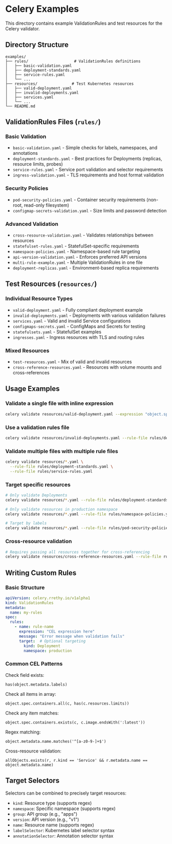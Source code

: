 # Celery Examples

This directory contains example ValidationRules and test resources for the Celery validator.

## Directory Structure

```
examples/
├── rules/                    # ValidationRules definitions
│   ├── basic-validation.yaml
│   ├── deployment-standards.yaml
│   ├── service-rules.yaml
│   └── ...
├── resources/               # Test Kubernetes resources
│   ├── valid-deployment.yaml
│   ├── invalid-deployments.yaml
│   ├── services.yaml
│   └── ...
└── README.md
```

## ValidationRules Files (`rules/`)

### Basic Validation
- `basic-validation.yaml` - Simple checks for labels, namespaces, and annotations
- `deployment-standards.yaml` - Best practices for Deployments (replicas, resource limits, probes)
- `service-rules.yaml` - Service port validation and selector requirements
- `ingress-validation.yaml` - TLS requirements and host format validation

### Security Policies
- `pod-security-policies.yaml` - Container security requirements (non-root, read-only filesystem)
- `configmap-secrets-validation.yaml` - Size limits and password detection

### Advanced Validation
- `cross-resource-validation.yaml` - Validates relationships between resources
- `statefulset-rules.yaml` - StatefulSet-specific requirements
- `namespace-policies.yaml` - Namespace-based rule targeting
- `api-version-validation.yaml` - Enforces preferred API versions
- `multi-rule-example.yaml` - Multiple ValidationRules in one file
- `deployment-replicas.yaml` - Environment-based replica requirements

## Test Resources (`resources/`)

### Individual Resource Types
- `valid-deployment.yaml` - Fully compliant deployment example
- `invalid-deployments.yaml` - Deployments with various validation failures
- `services.yaml` - Valid and invalid Service configurations
- `configmaps-secrets.yaml` - ConfigMaps and Secrets for testing
- `statefulsets.yaml` - StatefulSet examples
- `ingresses.yaml` - Ingress resources with TLS and routing rules

### Mixed Resources
- `test-resources.yaml` - Mix of valid and invalid resources
- `cross-reference-resources.yaml` - Resources with volume mounts and cross-references

## Usage Examples

### Validate a single file with inline expression
```bash
celery validate resources/valid-deployment.yaml --expression "object.spec.replicas >= 3"
```

### Use a validation rules file
```bash
celery validate resources/invalid-deployments.yaml --rule-file rules/deployment-standards.yaml
```

### Validate multiple files with multiple rule files
```bash
celery validate resources/*.yaml \
  --rule-file rules/deployment-standards.yaml \
  --rule-file rules/service-rules.yaml
```

### Target specific resources
```bash
# Only validate Deployments
celery validate resources/*.yaml --rule-file rules/deployment-standards.yaml --target-kind Deployment

# Only validate resources in production namespace
celery validate resources/*.yaml --rule-file rules/namespace-policies.yaml --target-namespace production

# Target by labels
celery validate resources/*.yaml --rule-file rules/pod-security-policies.yaml --target-labels "security=strict"
```

### Cross-resource validation
```bash
# Requires passing all resources together for cross-referencing
celery validate resources/cross-reference-resources.yaml --rule-file rules/cross-resource-validation.yaml
```


## Writing Custom Rules

### Basic Structure
```yaml
apiVersion: celery.rrethy.io/v1alpha1
kind: ValidationRules
metadata:
  name: my-rules
spec:
  rules:
    - name: rule-name
      expression: "CEL expression here"
      message: "Error message when validation fails"
      target:  # Optional targeting
        kind: Deployment
        namespace: production
```

### Common CEL Patterns

Check field exists:
```cel
has(object.metadata.labels)
```

Check all items in array:
```cel
object.spec.containers.all(c, has(c.resources.limits))
```

Check any item matches:
```cel
object.spec.containers.exists(c, c.image.endsWith(':latest'))
```

Regex matching:
```cel
object.metadata.name.matches('^[a-z0-9-]+$')
```

Cross-resource validation:
```cel
allObjects.exists(r, r.kind == 'Service' && r.metadata.name == object.metadata.name)
```

## Target Selectors

Selectors can be combined to precisely target resources:

- `kind`: Resource type (supports regex)
- `namespace`: Specific namespace (supports regex)  
- `group`: API group (e.g., "apps")
- `version`: API version (e.g., "v1")
- `name`: Resource name (supports regex)
- `labelSelector`: Kubernetes label selector syntax
- `annotationSelector`: Annotation selector syntax
